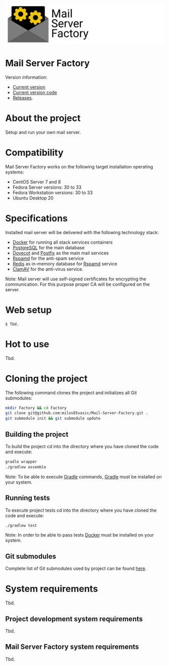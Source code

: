 ![](Logo.png)

# Mail Server Factory

Version information:

- [Current version](./version.txt)
- [Current version code](./version_code.txt)
- [Releases](https://github.com/milos85vasic/Mail-Server-Factory/releases).

# About the project

Setup and run your own mail server.

# Compatibility

Mail Server Factory works on the following target installation operating systems:

- CentOS Server 7 and 8
- Fedora Server versions: 30 to 33
- Fedora Workstation versions: 30 to 33
- Ubuntu Desktop 20

# Specifications

Installed mail server will be delivered with the following technology stack:

- [Docker](https://www.docker.com/) for running all stack services containers
- [PostgreSQL](https://www.postgresql.org/) for the main database
- [Dovecot](https://www.dovecot.org/) and [Postfix](http://www.postfix.org/) as the main mail services
- [Rspamd](https://www.rspamd.com/) for the anti-spam service
- [Redis](https://redis.io/) as in-memory database for [Rspamd](https://www.rspamd.com/) service
- [ClamAV](https://www.clamav.net/) for the anti-virus service.

Note: Mail server will use self-signed certificates for encrypting the communication. For this purpose proper CA will be
configured on the server.

# Web setup

```
$ Tbd.
```

# Hot to use

Tbd.

# Cloning the project

The following command clones the project and initializes all Git submodules:

```bash
mkdir Factory && cd Factory
git clone git@github.com:milos85vasic/Mail-Server-Factory.git .
git submodule init && git submodule update
```

## Building the project

To build the project cd into the directory where you have cloned the code and execute:

```bash
gradle wrapper
./gradlew assemble
```

Note: To be able to execute [Gradle](https://gradle.org/) commands, [Gradle](https://gradle.org/) must be installed on
your system.

## Running tests

To execute project tests cd into the directory where you have cloned the code and execute:

```bash
./gradlew test
```

Note: In order to be able to pass tests [Docker](https://www.docker.com/) must be installed on your system.

## Git submodules

Complete list of Git submodules used by project can be found [here](./.gitmodules).

# System requirements

Tbd.

## Project development system requirements

Tbd.

## Mail Server Factory system requirements

Tbd.